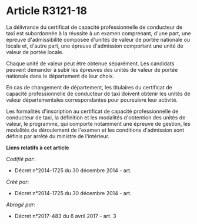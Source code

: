 # Article R3121-18

La délivrance du certificat de capacité professionnelle de conducteur de taxi est subordonnée à la réussite à un examen
comprenant, d'une part, une épreuve d'admissibilité composée d'unités de valeur de portée nationale ou locale et, d'autre
part, une épreuve d'admission comportant une unité de valeur de portée locale.

Chaque unité de valeur peut être obtenue séparément. Les candidats peuvent demander à subir les épreuves des unités de valeur
de portée nationale dans le département de leur choix.

En cas de changement de département, les titulaires du certificat de capacité professionnelle de conducteur de taxi doivent
obtenir les unités de valeur départementales correspondantes pour poursuivre leur activité.

Les formalités d'inscription au certificat de capacité professionnelle de conducteur de taxi, la définition et les modalités
d'obtention des unités de valeur, le programme, qui comporte notamment une épreuve de gestion, les modalités de déroulement
de l'examen et les conditions d'admission sont définis par arrêté du ministre de l'intérieur.

**Liens relatifs à cet article**

_Codifié par_:

  - Décret n°2014-1725 du 30 décembre 2014 - art.

_Créé par_:

  - Décret n°2014-1725 du 30 décembre 2014 - art.

_Abrogé par_:

  - Décret n°2017-483 du 6 avril 2017 - art. 3
